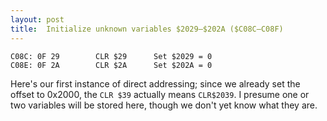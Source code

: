 ```yaml
---
layout: post
title:  Initialize unknown variables $2029—$202A ($C08C—C08F)
---
```


```
C08C: 0F 29        CLR $29      Set $2029 = 0
C08E: 0F 2A        CLR $2A      Set $202A = 0
```

Here's our first instance of direct addressing; since we already set the offset to 0x2000, the `CLR $39` actually means `CLR$2039`. I presume one or two variables will be stored here, though we don't yet know what they are.
